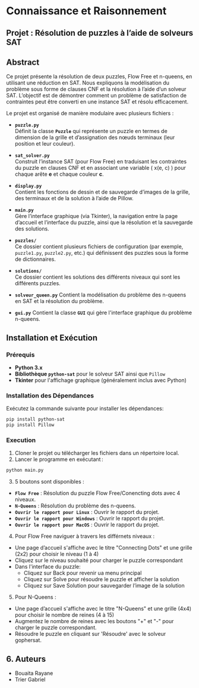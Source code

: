 # **Connaissance et Raisonnement**
## **Projet : Résolution de puzzles à l’aide de solveurs SAT**

## **Abstract**

Ce projet présente la résolution de deux puzzles, Flow Free et n-queens, en utilisant une
réduction en SAT. Nous expliquons la modélisation du problème sous forme de clauses CNF et
la résolution à l’aide d’un solveur SAT. L’objectif est de démontrer comment un problème de
satisfaction de contraintes peut être converti en une instance SAT et résolu efficacement.

Le projet est organisé de manière modulaire avec plusieurs fichiers :

- **`puzzle.py`**  
  Définit la classe **`Puzzle`** qui représente un puzzle en termes de dimension de la grille et d’assignation des nœuds terminaux (leur position et leur couleur).

- **`sat_solver.py`**  
  Construit l’instance SAT (pour Flow Free) en traduisant les contraintes du puzzle en clauses CNF et en associant une variable \( x(e, c) \) pour chaque arête **e** et chaque couleur **c**. 

- **`display.py`**  
  Contient les fonctions de dessin et de sauvegarde d’images de la grille, des terminaux et de la solution à l’aide de Pillow.

- **`main.py`**  
  Gère l’interface graphique (via Tkinter), la navigation entre la page d’accueil et l’interface du puzzle, ainsi que la résolution et la sauvegarde des solutions.

- **`puzzles/`**  
  Ce dossier contient plusieurs fichiers de configuration (par exemple, `puzzle1.py`, `puzzle2.py`, etc.) qui définissent des puzzles sous la forme de dictionnaires.

- **`solutions/`**  
  Ce dossier contient les solutions des différents niveaux qui sont les différents puzzles.

- **`solveur_queen.py`**
  Contient la modélisation du problème des n-queens en SAT et la résolution du problème.

- **`gui.py`**
  Contient la classe **`GUI`** qui gère l'interface graphique du problème n-queens.


## **Installation et Exécution**

### **Prérequis**

- **Python 3.x**
- **Bibliothèque `python-sat`** pour le solveur SAT ainsi que `Pillow`
- **Tkinter** pour l'affichage graphique (généralement inclus avec Python)

### **Installation des Dépendances**

Exécutez la commande suivante pour installer les dépendances:

```bash
pip install python-sat
pip install Pillow
```
### **Execution**

1. Cloner le projet ou télécharger les fichiers dans un répertoire local.
2. Lancer le programme en exécutant :
```bash
python main.py
```
3. 5 boutons sont disponibles :
- **`Flow Free`** : Résolution du puzzle Flow Free/Conencting dots avec 4 niveaux.
- **`N-Queens`** : Résolution du problème des n-queens.
- **`Ouvrir le rapport pour Linux`** : Ouvrir le rapport du projet.
- **`Ouvrir le rapport pour Windows`** : Ouvrir le rapport du projet.
- **`Ouvrir le rapport pour MacOS`** : Ouvrir le rapport du projet.


4. Pour Flow Free naviguer à travers les différnets niveaux :
- Une page d’accueil s'affiche avec le titre "Connecting Dots" et une grille (2x2) pour choisir le niveau (1 à 4)
- Cliquez sur le niveau souhaité pour charger le puzzle correspondant
- Dans l'interface du puzzle:
    - Cliquez sur Back pour revenir ua menu principal
    - Cliquez sur Solve pour résoudre le puzzle et afficher la solution
    - Cliquez sur Save Solution pour sauvegarder l’image de la solution
    
5. Pour N-Queens :
- Une page d’accueil s'affiche avec le titre "N-Queens" et une grille (4x4) pour choisir le nombre de reines (4 à 15)
- Augmentez le nombre de reines avec les boutons "+" et "-" pour charger le puzzle correspondant. 
- Résoudre le puzzle en cliquant sur 'Résoudre' avec le solveur gophersat.

## **6. Auteurs**
- Bouaita Rayane
- Trier Gabriel 